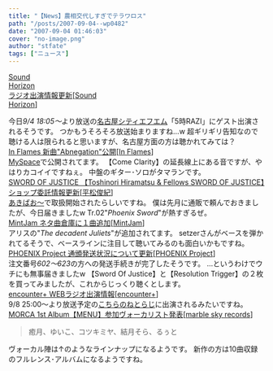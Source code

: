 ```yaml
---
title: "【News】農相交代しすぎでテラワロス"
path: "/posts/2007-09-04--wp0482"
date: "2007-09-04 01:46:03"
cover: "no-image.png"
author: "stfate"
tags: ["ニュース"]
---
```


<style type="text/css">
<!--
p {white-space: pre-wrap};
-->
</style>

<a class="topics" href="http://www.soundhorizon.com/" target="_blank">Sound Horizon ラジオ出演情報更新</a><span class="junre">[<a href="http://sound-horizon.net/" target="_blank">Sound Horizon</a>]</span>
<div class="news">今日<em>9/4 18:05～</em>より放送の<a href="http://761.web.co.jp/info/info1.html" target="_blank">名古屋シティエフエム</a>「5時RAZI」にゲスト出演されるそうです。
つかもうそろそろ放送始まりますね…w
超ギリギリ告知なので聴ける人は限られると思いますが、名古屋方面の方は聴かれてみては？</div>
<a class="topics" href="http://www.inflames.com/" target="_blank">In Flames 新曲"Abnegation"公開</a><span class="junre">[<a href="http://www.inflames.com/" target="_blank">In Flames</a>]</span>
<div class="news"><a href="http://www.myspace.com/inflames" target="_blank">MySpace</a>で公開されてます。
【Come Clarity】の延長線上にある音ですが、やはりカコイイですねぇ。
中盤のギター･ソロがタマランです。</div>
<a class="topics" href="http://www.soj.razor.jp/" target="_blank">SWORD OF JUSTICE 【Toshinori Hiramatsu & Fellows SWORD OF JUSTICE】ショップ委託情報更新</a><span class="junre">[<a href="http://www.soj.razor.jp/" target="_blank">平松俊紀</a>]</span>
<div class="news"><a href="http://www.akibaoo.com/02/main/" target="_blank">あきばお～</a>で取扱開始されたらしいですね。
僕は先月に通販で頼んでおきましたが、今日届きましたw
Tr.02"<em>Phoenix Sword</em>"が熱すぎるぜ。</div>
<a class="topics" href="http://www.mintjam.net/" target="_blank">MintJam ネタ曲倉庫に１曲追加</a><span class="junre">[<a href="http://www.mintjam.net/" target="_blank">MintJam</a>]</span>
<div class="news">アリスの"<em>The decadent Juliets</em>"が追加されてます。
setzerさんがベースを弾かれてるそうで、ベースラインに注目して聴いてみるのも面白いかもですね。</div>
<a class="topics" href="http://www.p-pr.info/" target="_blank">PHOENIX Project 通頒発送状況について更新</a><span class="junre">[<a href="http://www.p-pr.info/" target="_blank">PHOENIX Project</a>]</span>
<div class="news">注文番号<em>602～623</em>の方への発送手続きが完了したそうです。
…というわけでウチにも無事届きましたw
【Sword Of Justice】と【Resolution Trigger】の２枚を買ってみましたが、これからじっくり聴くとします。</div>
<a class="topics" href="http://encounter-p.net/" target="_blank">encounter+ WEBラジオ出演情報</a><span class="junre">[<a href="http://encounter-p.net/" target="_blank">encounter+</a>]</span>
<div class="news">9/8 25:00～より放送予定の<a href="http://jbbs.livedoor.jp/otaku/6539/" target="_blank">こちらのねとらじ</a>に出演されるみたいですね。</div>
<a class="topics" href="http://www.marbleskyrecords.com/morca/" target="_blank">MORCA 1st Album【MENU】参加ヴォーカリスト発表</a><span class="junre">[<a href="http://www.marbleskyrecords.com/" target="_blank">marble sky records</a>]</span>
<div class="news"><blockquote>癒月、ゆいこ、コツキミヤ、結月そら、るぅと</blockquote>ヴォーカル陣は↑のようなラインナップになるようです。
新作の方は10曲収録のフルレンス･アルバムになるようですね。</div>
